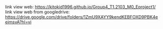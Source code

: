 link view web: https://kitokid1996.github.io/Group4_T1.2103_M0_Eproject1/       <br>
link view web from googledrive: https://drive.google.com/drive/folders/1ZmU9XAYY9kendKEBFOXD9PBK4eeimsvA?hl=vi
